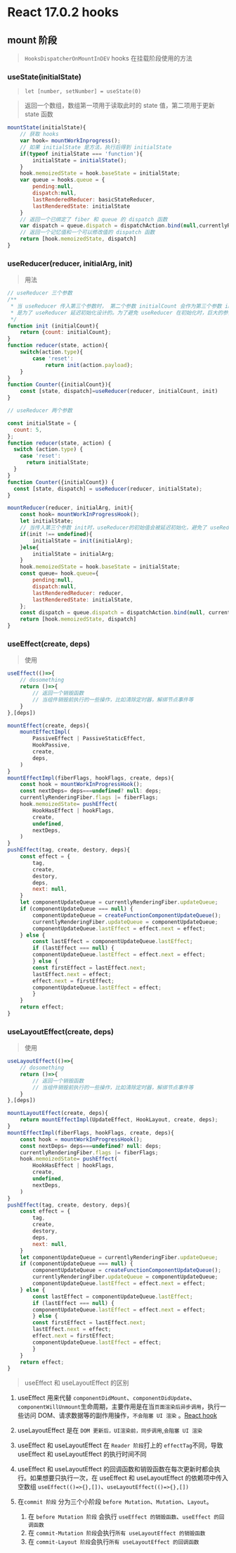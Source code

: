 # React 17.0.2 hooks

## mount 阶段

> `HooksDispatcherOnMountInDEV` hooks 在挂载阶段使用的方法

### useState(initialState) 

> `let [number, setNumber] = useState(0)`

> 返回一个数组，数组第一项用于读取此时的 state 值，第二项用于更新 state 函数

```js
mountState(initialState){
    // 获取 hooks
    var hook= mountWorkInprogress();
    // 如果 initialState 是方法，执行后得到 initialState
    if(typeof initialState === 'function'){
        initialState = initialState();
    }
    hook.memoizedState = hook.baseState = initialState;
    var queue = hooks.queue = {
        pending:null,
        dispatch:null,
        lastRenderedReducer: basicStateReducer,
        lastRenderedState: initialState
    }
    // 返回一个已绑定了 fiber 和 queue 的 dispatch 函数
    var dispatch = queue.dispatch = dispatchAction.bind(null,currentlyRenderingFiber, queue);
    // 返回一个记忆值和一个可以修改值的 dispatch 函数
    return [hook.memoizedState, dispatch]
}
```

### useReducer(reducer, initialArg, init)

> 用法

```js
// useReducer 三个参数
/**
 * 当 useReducer 传入第三个参数时， 第二个参数 initialCount 会作为第三个参数 init 函数的参数
 * 是为了 useReducer 延迟初始化设计的。为了避免 useReducer 在初始化时，巨大的参数带来影响
 */
function init (initialCount){
    return {count: initialCount};
}
function reducer(state, action){
    switch(action.type){
        case 'reset':
            return init(action.payload);
    }
}
function Counter({initialCount}){
    const [state, dispatch]=useReducer(reducer, initialCount, init)
}
```

```js
// useReducer 两个参数

const initialState = {
  count: 5,
};
function reducer(state, action) {
  switch (action.type) {
    case 'reset':
      return initialState;
  }
}
function Counter({initialCount}) {
  const [state, dispatch] = useReducer(reducer, initialState);
}
```

```js
mountReducer(reducer, initialArg, init){
    const hook= mountWorkInProgressHook();
    let initialState;
    // 当传入第三个参数 init时，useReducer的初始值会被延迟初始化，避免了 useReducer 在初始化之前巨大的初始值带来的影响
    if(init !== undefined){
        initialState = init(initialArg);
    }else{
        initialState = initialArg;
    }
    hook.memoizedState = hook.baseState = initialState;
    const queue= hook.queue={
        pending:null,
        dispatch:null,
        lastRenderedReducer: reducer,
        lastRenderedState: initialState,
    };
    const dispatch = queue.dispatch = dispatchAction.bind(null, currentlyRenderingFiber, queue);
    return [hook.memoizedState, dispatch]
}
```

### useEffect(create, deps)

> 使用

```js
useEffect(()=>{
    // dosomething
    return ()=>{
        // 返回一个销毁函数 
        // 当组件销毁前执行的一些操作，比如清除定时器，解绑节点事件等
    }
},[deps])
```

```js
mountEffect(create, deps){
    mountEffectImpl(
        PassiveEffect | PassiveStaticEffect,
        HookPassive,
        create,
        deps,
    )
}
mountEffectImpl(fiberFlags, hookFlags, create, deps){
    const hook = mountWorkInProgressHook();
    const nextDeps= deps===undefined? null: deps;
    currentlyRenderingFiber.flags |= fiberFlags;
    hook.memoizedState= pushEffect(
        HookHasEffect | hookFlags,
        create,
        undefined,
        nextDeps,
    )
}
pushEffect(tag, create, destory, deps){
    const effect = {
        tag,
        create,
        destory,
        deps,
        next: null,
    }
    let componentUpdateQueue = currentlyRenderingFiber.updateQueue;
    if (componentUpdateQueue === null) {
        componentUpdateQueue = createFunctionComponentUpdateQueue();
        currentlyRenderingFiber.updateQueue = componentUpdateQueue;
        componentUpdateQueue.lastEffect = effect.next = effect;
    } else {
        const lastEffect = componentUpdateQueue.lastEffect;
        if (lastEffect === null) {
        componentUpdateQueue.lastEffect = effect.next = effect;
        } else {
        const firstEffect = lastEffect.next;
        lastEffect.next = effect;
        effect.next = firstEffect;
        componentUpdateQueue.lastEffect = effect;
        }
    }
    return effect;
}
```


### useLayoutEffect(create, deps)

> 使用

```js
useLayoutEffect(()=>{
    // dosomething
    return ()=>{
        // 返回一个销毁函数 
        // 当组件销毁前执行的一些操作，比如清除定时器，解绑节点事件等
    }
},[deps])
```

```js
mountLayoutEffect(create, deps){
    return mountEffectImpl(UpdateEffect, HookLayout, create, deps);
}
mountEffectImpl(fiberFlags, hookFlags, create, deps){
    const hook = mountWorkInProgressHook();
    const nextDeps= deps===undefined? null: deps;
    currentlyRenderingFiber.flags |= fiberFlags;
    hook.memoizedState= pushEffect(
        HookHasEffect | hookFlags,
        create,
        undefined,
        nextDeps,
    )
}
pushEffect(tag, create, destory, deps){
    const effect = {
        tag,
        create,
        destory,
        deps,
        next: null,
    }
    let componentUpdateQueue = currentlyRenderingFiber.updateQueue;
    if (componentUpdateQueue === null) {
        componentUpdateQueue = createFunctionComponentUpdateQueue();
        currentlyRenderingFiber.updateQueue = componentUpdateQueue;
        componentUpdateQueue.lastEffect = effect.next = effect;
    } else {
        const lastEffect = componentUpdateQueue.lastEffect;
        if (lastEffect === null) {
        componentUpdateQueue.lastEffect = effect.next = effect;
        } else {
        const firstEffect = lastEffect.next;
        lastEffect.next = effect;
        effect.next = firstEffect;
        componentUpdateQueue.lastEffect = effect;
        }
    }
    return effect;
}
```

> useEffect 和 useLayoutEffect 的区别

   1. useEffect 用来代替 `componentDidMount`、`componentDidUpdate`、`componentWillUnmount`生命周期，主要作用是在当`页面渲染后异步调用`，执行一些访问 DOM、请求数据等的副作用操作，`不会阻塞 UI 渲染` 。[React hook](https://zh-hans.reactjs.org/docs/hooks-faq.html#is-it-safe-to-omit-functions-from-the-list-of-dependencies)
   2. useLayoutEffect 是在 `DOM 更新后，UI渲染前，同步调用`,`会阻塞 UI 渲染`
   3. useEffect 和 useLayoutEffect 在 `Reader 阶段`打上的 `effectTag`不同，导致 useEffect 和 useLayoutEffect 的执行时间不同
   4. useEffect 和 useLayoutEffect 的回调函数和销毁函数在每次更新时都会执行。如果想要只执行一次，在 useEffect 和 useLayoutEffect 的依赖项中传入空数组 `useEffect(()=>{},[])`、`useLayoutEffect(()=>{},[])`
   4. 在`commit 阶段` 分为三个小阶段 `before Mutation`、`Mutation`、`Layout`。
        
        1. 在 `before Mutation 阶段` 会执行 `useEffect 的销毁函数`、`useEffect 的回调函数`
        2. 在 `commit-Mutation 阶段`会执行`所有 useLayoutEffect 的销毁函数`
        3. 在 `commit-Layout 阶段`会执行`所有 useLayoutEffect 的回调函数`